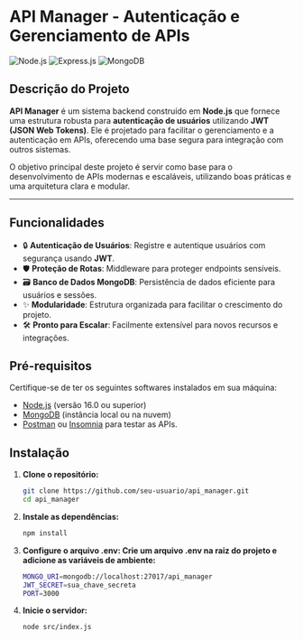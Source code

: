 # API Manager - Autenticação e Gerenciamento de APIs

![Node.js](https://img.shields.io/badge/Node.js-v16.0+-green) 
![Express.js](https://img.shields.io/badge/Express-v4.0+-blue)
![MongoDB](https://img.shields.io/badge/MongoDB-v5.0+-green)

## Descrição do Projeto

**API Manager** é um sistema backend construído em **Node.js** que fornece uma estrutura robusta para **autenticação de usuários** utilizando **JWT (JSON Web Tokens)**. Ele é projetado para facilitar o gerenciamento e a autenticação em APIs, oferecendo uma base segura para integração com outros sistemas.

O objetivo principal deste projeto é servir como base para o desenvolvimento de APIs modernas e escaláveis, utilizando boas práticas e uma arquitetura clara e modular.

---

## Funcionalidades

- 🔒 **Autenticação de Usuários**: Registre e autentique usuários com segurança usando **JWT**.
- 🛡️ **Proteção de Rotas**: Middleware para proteger endpoints sensíveis.
- 🗃️ **Banco de Dados MongoDB**: Persistência de dados eficiente para usuários e sessões.
- ✨ **Modularidade**: Estrutura organizada para facilitar o crescimento do projeto.
- 🛠️ **Pronto para Escalar**: Facilmente extensível para novos recursos e integrações.

## Pré-requisitos

Certifique-se de ter os seguintes softwares instalados em sua máquina:

- [Node.js](https://nodejs.org/) (versão 16.0 ou superior)
- [MongoDB](https://www.mongodb.com/) (instância local ou na nuvem)
- [Postman](https://www.postman.com/) ou [Insomnia](https://insomnia.rest/) para testar as APIs.

## Instalação

1. **Clone o repositório:**
   ```bash
   git clone https://github.com/seu-usuario/api_manager.git
   cd api_manager

2. **Instale as dependências:**
    ```bash
    npm install

3. **Configure o arquivo .env: Crie um arquivo .env na raiz do projeto e adicione as variáveis de ambiente:**
    ```bash
    MONGO_URI=mongodb://localhost:27017/api_manager
    JWT_SECRET=sua_chave_secreta
    PORT=3000

4. **Inicie o servidor:**
    ```bash
    node src/index.js
